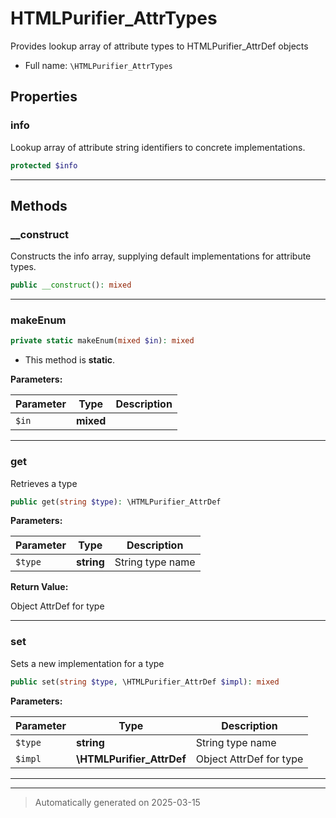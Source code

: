 
# HTMLPurifier_AttrTypes

Provides lookup array of attribute types to HTMLPurifier_AttrDef objects



* Full name: `\HTMLPurifier_AttrTypes`



## Properties


### info

Lookup array of attribute string identifiers to concrete implementations.

```php
protected $info
```






***

## Methods


### __construct

Constructs the info array, supplying default implementations for attribute
types.

```php
public __construct(): mixed
```












***

### makeEnum



```php
private static makeEnum(mixed $in): mixed
```



* This method is **static**.




**Parameters:**

| Parameter | Type | Description |
|-----------|------|-------------|
| `$in` | **mixed** |  |





***

### get

Retrieves a type

```php
public get(string $type): \HTMLPurifier_AttrDef
```








**Parameters:**

| Parameter | Type | Description |
|-----------|------|-------------|
| `$type` | **string** | String type name |


**Return Value:**

Object AttrDef for type




***

### set

Sets a new implementation for a type

```php
public set(string $type, \HTMLPurifier_AttrDef $impl): mixed
```








**Parameters:**

| Parameter | Type | Description |
|-----------|------|-------------|
| `$type` | **string** | String type name |
| `$impl` | **\HTMLPurifier_AttrDef** | Object AttrDef for type |





***


***
> Automatically generated on 2025-03-15
